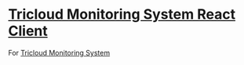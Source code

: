 # [Tricloud Monitoring System React Client](https://github.com/indrenicloud/tricloud-client-react)

For [Tricloud Monitoring System ](https://github.com/indrenicloud/tricloud-server)
